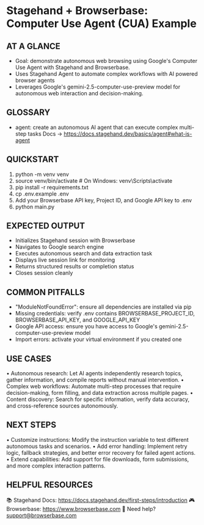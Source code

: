 # Stagehand + Browserbase: Computer Use Agent (CUA) Example

## AT A GLANCE
- Goal: demonstrate autonomous web browsing using Google's Computer Use Agent with Stagehand and Browserbase.
- Uses Stagehand Agent to automate complex workflows with AI powered browser agents
- Leverages Google's gemini-2.5-computer-use-preview model for autonomous web interaction and decision-making.

## GLOSSARY
- agent: create an autonomous AI agent that can execute complex multi-step tasks
  Docs → https://docs.stagehand.dev/basics/agent#what-is-agent

## QUICKSTART
 1) python -m venv venv
 2) source venv/bin/activate  # On Windows: venv\Scripts\activate
 3) pip install -r requirements.txt
 4) cp .env.example .env
 5) Add your Browserbase API key, Project ID, and Google API key to .env
 6) python main.py

## EXPECTED OUTPUT
- Initializes Stagehand session with Browserbase
- Navigates to Google search engine
- Executes autonomous search and data extraction task
- Displays live session link for monitoring
- Returns structured results or completion status
- Closes session cleanly

## COMMON PITFALLS
- "ModuleNotFoundError": ensure all dependencies are installed via pip
- Missing credentials: verify .env contains BROWSERBASE_PROJECT_ID, BROWSERBASE_API_KEY, and GOOGLE_API_KEY
- Google API access: ensure you have access to Google's gemini-2.5-computer-use-preview model
- Import errors: activate your virtual environment if you created one

## USE CASES
• Autonomous research: Let AI agents independently research topics, gather information, and compile reports without manual intervention.
• Complex web workflows: Automate multi-step processes that require decision-making, form filling, and data extraction across multiple pages.
• Content discovery: Search for specific information, verify data accuracy, and cross-reference sources autonomously.

## NEXT STEPS
• Customize instructions: Modify the instruction variable to test different autonomous tasks and scenarios.
• Add error handling: Implement retry logic, fallback strategies, and better error recovery for failed agent actions.
• Extend capabilities: Add support for file downloads, form submissions, and more complex interaction patterns.

## HELPFUL RESOURCES
📚 Stagehand Docs:     https://docs.stagehand.dev/first-steps/introduction
🎮 Browserbase:        https://www.browserbase.com
📧 Need help?          support@browserbase.com
